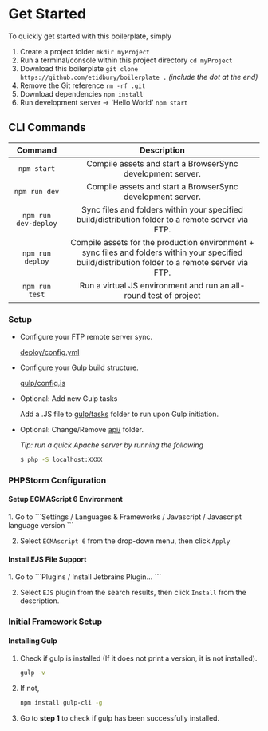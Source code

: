 <h1>Get Started</h1>

To quickly get started with this boilerplate, simply 

1. Create a project folder ```mkdir myProject```
2. Run a terminal/console within this project directory ```cd myProject```
2. Download this boilerplate ```git clone https://github.com/etidbury/boilerplate .``` *(include the dot at the end)*
3. Remove the Git reference ```rm -rf .git```
4. Download dependencies ```npm install```
5. Run development server -> 'Hello World' ```npm start```


<h2>CLI Commands</h2>

| Command                 | Description                                                   |
|:-----------------------:|:-------------------------------------------------------------:|
| `npm start`             | Compile assets and start a BrowserSync development server.   | 
| `npm run dev`           | Compile assets and start a BrowserSync development server.     | 
| `npm run dev-deploy`    | Sync files and folders within your specified build/distribution folder to a remote server via FTP. | 
| `npm run deploy`        | Compile assets for the production environment + sync files and folders within your specified build/distribution folder to a remote server via FTP. | 
| `npm run test`          | Run a virtual JS environment and run an all-round test of project | 

<h3>Setup</h3>

- Configure your FTP remote server sync.

    [deploy/config.yml](deploy/config.yml)

- Configure your Gulp build structure.

    [gulp/config.js](gulp/config.js)

- Optional: Add new Gulp tasks
    
    Add a .JS file to [gulp/tasks](gulp/tasks) folder to run upon Gulp initiation.

- Optional: Change/Remove [api/](api/) folder. 

    *Tip: run a quick Apache server by running the following*
    ```bash
    $ php -S localhost:XXXX
    ```




<h3>PHPStorm Configuration</h3>

<h4>Setup ECMAScript 6 Environment</h4>
1. Go to
```Settings / Languages & Frameworks / Javascript / Javascript language version ```

2. Select ```ECMAscript 6``` from the drop-down menu, then click ```Apply```

<h4>Install EJS File Support</h4>
1. Go to
```Plugins / Install Jetbrains Plugin... ```

2. Select ```EJS``` plugin from the search results, then click ```Install``` from the description.


<h3>Initial Framework Setup</h3>

<h4>Installing Gulp</h4>

1. Check if gulp is installed (If it does not print a version, it is not installed).
    
    ```bash
    gulp -v
    ```

2. If not,

    ```bash
    npm install gulp-cli -g
    ```
3. Go to **step 1** to check if gulp has been successfully installed.